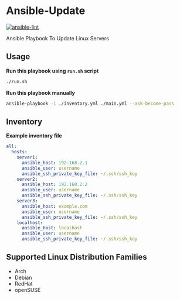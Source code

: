 # Ansible-Update

[![ansible-lint](https://github.com/ConnerWill/Ansible-Update/actions/workflows/ansible-lint.yml/badge.svg?event=push)](https://github.com/ConnerWill/Ansible-Update/actions/workflows/ansible-lint.yml)

Ansible Playbook To Update Linux Servers

## Usage

**Run this playbook using `run.sh` script**

```bash
./run.sh
```

**Run this playbook manually**

```bash
ansible-playbook -i ./inventory.yml ./main.yml --ask-become-pass
```

## Inventory

**Example inventory file**

```yml
all:
  hosts:
    server1:
      ansible_host: 192.168.2.1
      ansible_user: username
      ansible_ssh_private_key_file: ~/.ssh/ssh_key
    server2:
      ansible_host: 192.168.2.2
      ansible_user: username
      ansible_ssh_private_key_file: ~/.ssh/ssh_key
    server3:
      ansible_host: example.com
      ansible_user: username
      ansible_ssh_private_key_file: ~/.ssh/ssh_key
    localhost:
      ansible_host: localhost
      ansible_user: username
      ansible_ssh_private_key_file: ~/.ssh/ssh_key
```

## Supported Linux Distribution Families

* Arch
* Debian
* RedHat
* openSUSE
